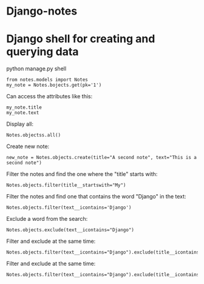 # Django-notes

# Django shell for creating and querying data

python manage.py shell
```
from notes.models import Notes
my_note = Notes.bojects.get(pk='1')
```


Can access the attributes like this:
```
my_note.title
my_note.text
```

Display all:
```
Notes.objectss.all()
```

Create new note:
```
new_note = Notes.objects.create(title="A second note", text="This is a second note")
```

Filter the notes and find the one where the "title" starts with:
```
Notes.objects.filter(title__startswith="My")
```

Filter the notes and find one that contains the word "Django" in the text:
```
Notes.objects.filter(text__icontains='Django')
```

Exclude a word from the search:
```
Notes.objects.exclude(text__icontains="Django")
```

Filter and exclude at the same time:
```
Notes.objects.filter(text__icontains="Django").exclude(title__icontains="Django")
```

Filter and exclude at the same time:
```
Notes.objects.filter(text__icontains="Django").exclude(title__icontains="Django")
```
